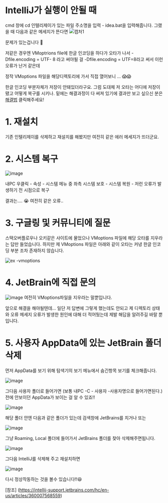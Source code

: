 # IntelliJ가 실행이 안될 때
cmd 창에 cd 인텔리제이가 있는 파일 주소명을 입력 - idea.bat을 입력해줍니다.
그랬을 때 다음과 같은 메세지가 뜬다면
![캡처1](https://user-images.githubusercontent.com/79133602/133450360-9bc07df4-53c9-466e-a3c3-ab91b6f3f093.PNG)

문제가 있는겁니다 👿

저같은 경우엔 VMoptrions file에 한글 인코딩을 하다가 오타가 나서 
-Dfile.encoding = UTF- 8 라고 써야될 걸 -Dfile.encoding = UTF=8라고 써서 이런 오류가 난거 같은데

정작 VMoptions 파일을 해당디렉토리에 가서 직접 열어보니 ... 
😱😱

한글 인코딩 부분자체가 저장이 안돼있더라구요.
그럼 도대체 저 오타는 어디에 저장이 됐고 어떻게 복구를 시키나. 
밑에는 해결과정이 다 써져 있기에 
결과만 보고 싶으신 분은 [해결법](#5.-사용자-appdata에-있는-jetbrain-폴더-삭제) 클릭해주세요!

# 1. 재설치

기존 인텔리제이를 삭제하고 재설치를 해봤지만 여전히 같은 에러 메세지가 뜨더군요.

# 2. 시스템 복구 

![image](https://user-images.githubusercontent.com/79133602/133452704-8baa0642-dcc1-4a4c-be11-7de698fe86b9.png)

내PC 우클릭 - 속성 - 시스템 메뉴 중 좌측 시스템 보호 - 시스템 복원 - 저런 오류가 발생하기 전 시점으로 복구

결과는.... 😭 여전히 같은 오류.. 

# 3. 구글링 및 커뮤니티에 질문

스택오버플로우나 오키같은 사이트에 물었으나 VMoptions 파일에 해당 오타를 지우라는 답만 들었습니다. 
하지만 제 VMoptions 파일은 아래와 같이 오타는 커녕 한글 인코딩 부분 조차 존재하지 않습니다. 

![ex -vmoptions](https://user-images.githubusercontent.com/79133602/133453546-2e67903e-1114-4838-af21-49c61d979b2d.PNG)

# 4. JetBrain에 직접 문의 
![image](https://user-images.githubusercontent.com/79133602/133453808-3ab5afa1-d88b-46db-904c-2cccf1645eb2.png)
여전히 VMoptions파일을 지우라는 말뿐입니다. 

앞으로 해결을 해야될텐데... 일단 저 답변에 그렇게 했는데도 안되고 제 디렉토리 상태와 오류 메세지 오류가 발생한 원인에 대해 더 적어뒀는데 제발 해답을 알려주길 바랄 뿐입니다.


# 5. 사용자 AppData에 있는 JetBrain 폴더 삭제
먼저 AppData를 보기 위해 탐색기의 보기 메뉴에서 숨긴항목 보기를 체크해줍니다.

![image](https://user-images.githubusercontent.com/79133602/133564367-a5514c14-4b9b-48ed-b5e3-e8d26510a58f.png)

그다음 사용자 폴더로 들어가면 (보통 내PC -C - 사용자 -사용자명으로 들어가면된다.) 전에 안보이던 AppData가 보이는 걸 알 수 있죠!!

![image](https://user-images.githubusercontent.com/79133602/133564686-3744e500-c602-4086-a561-82a418149abe.png)

해당 폴더 안엔 다음과 같은 폴더가 있는데 검색창에 JetBrains를 치거나 또는 

![image](https://user-images.githubusercontent.com/79133602/133563553-38665ee6-da33-4616-94a1-c7c53c876214.png)

그냥 Roaming, Local 폴더에 들어가서 JetBrains 폴더를 찾아 삭제해주면됩니다. 

![image](https://user-images.githubusercontent.com/79133602/133563726-ac50d7ca-d151-4b95-b4ac-ff3d99903b12.png)

그다음 IntelliJ를 삭제해 주고 재설치하면

![image](https://user-images.githubusercontent.com/79133602/133561844-4177b42c-a2c4-407f-bc57-90d2ced717c4.png)

다시 정상작동하는 것을 볼수 있습니다!!😆



[참조] (https://intellij-support.jetbrains.com/hc/en-us/articles/360007568559)

